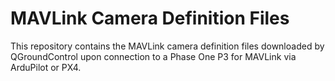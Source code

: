 # MAVLink Camera Definition Files

This repository contains the MAVLink camera definition files downloaded by QGroundControl upon connection to a Phase One P3 for MAVLink via ArduPilot or PX4.
